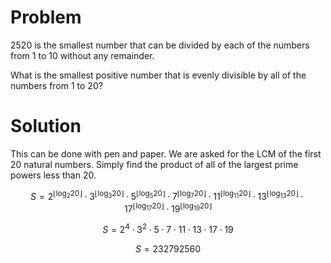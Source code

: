 # Problem

2520 is the smallest number that can be divided by each of the numbers from 1 to 10 without any remainder.

What is the smallest positive number that is evenly divisible by all of the numbers from 1 to 20?

# Solution

This can be done with pen and paper. We are asked for the LCM of the first 20 natural numbers. Simply find the product of all of the largest prime powers less than 20.

$$S = 2^{\lfloor{\log_2{20}}\rfloor} \cdot 3^{\lfloor{\log_3{20}}\rfloor} \cdot 5^{\lfloor{\log_5{20}}\rfloor} \cdot 7^{\lfloor{\log_7{20}}\rfloor} \cdot 11^{\lfloor{\log_{11}{20}}\rfloor} \cdot 13^{\lfloor{\log_{13}{20}}\rfloor} \cdot 17^{\lfloor{\log_{17}{20}}\rfloor} \cdot 19^{\lfloor{\log_{19}{20}}\rfloor} $$

$$S = 2^4 \cdot 3^2 \cdot 5 \cdot 7 \cdot 11 \cdot 13 \cdot 17 \cdot 19$$

$$S = 232792560$$
